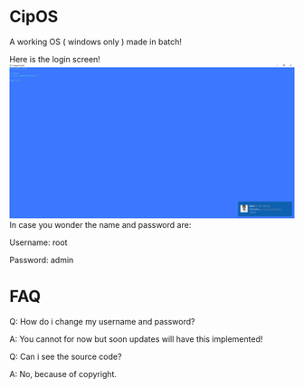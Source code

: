 # CipOS
A working OS ( windows only ) made in batch!

Here is the login screen!
![Alt text](data/Images/Image0.png "Login Screen")
In case you wonder the name and password are:

Username: root

Password: admin



# FAQ

Q: How do i change my username and password?

A: You cannot for now but soon updates will have this implemented!



Q: Can i see the source code?

A: No, because of copyright.
